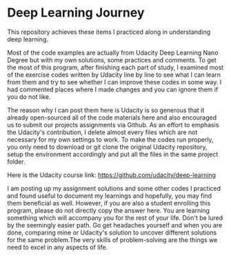 # Deep Learning Journey

This repository achieves these items I practiced along in understanding deep learning.

Most of the code examples are actually from Udacity Deep Learning Nano Degree but with my own solutions, some practices and comments. To get the most of this program, after finishing each part of study, I examined most of the exercise codes written by Udacity line by line to see what I can learn from them and try to see whether I can improve these codes in some way. I had commented places where I made changes and you can ignore them if you do not like.

The reason why I can post them here is Udacity is so generous that it already open-sourced all of the code materials here and also encouraged us to submit our projects assignments via Github. As an effort to emphasis the Udacity's contribution, I delete almost every files which are not necessary for my own settings to work. To make the codes run properly, you only need to download or git clone the original Udacity repository, setup the environment accordingly and put all the files in the same project folder.

Here is the Udacity course link: https://github.com/udacity/deep-learning

I am posting up my assignment solutions and some other codes I practiced and found useful to document my learnings and hopefully, you may find them beneficial as well. However, if you are also a student enrolling this program, please do not directly copy the answer here. You are learning something which will accompany you for the rest of your life. Don't be lured by the seemingly easier path. Go get headaches yourself and when you are done, comparing mine or Udacity's solution to uncover different solutions for the same problem.The very skills of problem-solving are the things we need to excel in any aspects of life.






